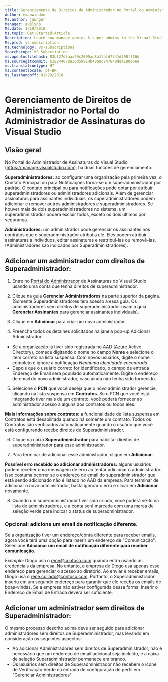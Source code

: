 ```yaml
---
title: Gerenciamento de Direitos de Administrador no Portal do Administrador de Assinaturas do Visual Studio
Author: evanwindom
Ms.author: jaunger
Manager: evelynp
Ms.date: 1/19/2018
Ms.topic: Get-Started-Article
Description: Learn how manage admins & super admins in the Visual Studio Subscriptions Administrator Portal.
Ms.prod: vs-subscription
Ms.technology: vs-subscriptions
Searchscope: VS Subscription
ms.openlocfilehash: 83bf27d5aaa99c2095ad8a1fafd7541df90f316b
ms.sourcegitcommit: b18844078a30d59014b48a9c247848dea188b0ee
ms.translationtype: HT
ms.contentlocale: pt-BR
ms.lasthandoff: 01/29/2018
---
```

# <a name="managing-administrator-rights-in-the-visual-studio-subscriptions-administrator-portal"></a>Gerenciamento de Direitos de Administrador no Portal do Administrador de Assinaturas do Visual Studio

## <a name="overview"></a>Visão geral 
No Portal do Administrador de Assinaturas do Visual Studio (https://manage.visualstudio.com), há duas funções de gerenciamento:

**Superadministradores:** ao configurar uma organização pela primeira vez, o Contato Principal ou para Notificações torna-se um superadministrador por padrão. O contato principal ou para notificações pode optar por atribuir superadministradores ou administradores adicionais. Além de gerenciar assinaturas para assinantes individuais, os superadministradores podem adicionar e remover outros administradores e superadministradores. Se houver mais de dois superadministradores no sistema, um superadministrador poderá excluir todos, exceto os dois últimos por segurança. 

**Administradores:** um administrador pode gerenciar os assinantes nos contratos que o superadministrador atribui a ele.  Eles podem atribuir assinaturas a indivíduos, editar assinaturas e reatribuí-las ou removê-las.   (Administradores são indicados por Superadministradores).  

## <a name="adding-an-administrator-with-super-admin-rights"></a>Adicionar um administrador **com** direitos de Superadministrador:

1. Entre no [Portal do Administrador](https://manage.visualstudio.com) de Assinaturas do Visual Studio usando uma conta que tenha direitos de superadministrador.

2. Clique na guia **Gerenciar Administradores** na parte superior da página. (Somente Superadministradores têm acesso a essa guia.  Os administradores sem direitos de superadministrador usam a guia **Gerenciar Assinantes** para gerenciar assinantes individuais).

3. Clique em **Adicionar** para criar um novo administrador. 

4. Preencha todos os detalhes solicitados na janela pop-up Adicionar Administrador.
  - Se a organização já tiver sido registrada no AAD (Azure Active Directory), comece digitando o nome no campo **Nome** e selecione o item correto na lista suspensa. Com novos usuários, digite o nome completo e ignore a notificação *Nenhuma identidade encontrada*.
  - Depois que o usuário correto for identificado, o campo de entrada Endereço de Email será populado automaticamente. Digite o endereço de email do novo administrador, caso ainda não tenha sido fornecido.

5. Selecione o **PCN** que você deseja que o novo administrador gerencie, clicando na lista suspensa em **Contratos**. Se o PCN que você está integrando tiver mais de um contrato, você poderá fornecer ao administrador acesso a alguns dos contratos ou todos eles. 

**Mais informações sobre contratos:** a funcionalidade de lista suspensa em Contratos está desabilitada quando há somente um contrato.  Todos os Contratos são verificados automaticamente quando o usuário que você está configurando recebe direitos de Superadministrador.

6. Clique na caixa **Superadministrador** para habilitar direitos de superadministrador para esse administrador.  

7. Para terminar de adicionar esse administrador, clique em **Adicionar**.

**Possível erro recebido ao adicionar administradores:** alguns usuários podem receber uma mensagem de erro ao tentar adicionar o administrador. Isso costuma ocorrer se o endereço de email do superadministrador que está sendo adicionado não é listado no AAD da empresa. Para terminar de adicionar o novo administrador, basta ignorar o erro e clicar em **Adicionar** novamente. 

8. Quando um superadministrador tiver sido criado, você poderá vê-lo na lista de administradores, e a conta será marcada com uma marca de seleção verde para indicar o status de superadministrador. 

### <a name="optional--add-a-different-notification-email"></a>Opcional: adicione um email de notificação diferente.
Se a organização tiver um endereço/conta diferente para receber emails, agora você terá uma opção para inserir um endereço de "Comunicação". Selecione **Adicionar um email de notificação diferente para receber comunicação**. 

*Exemplo:* Diogo usa o rene@contoso.com quando entra usando as credenciais da empresa.  No entanto, a empresa de Diogo usa apenas esse endereço para gerenciar o acesso ao diretório.  Ao enviar e receber emails, Diogo usa o rene.collado@contoso.com. Portanto, o Superadministrador inseriu em um segundo endereço para garantir que ele receba os emails de boas-vindas.  Se a empresa não estiver configurada dessa forma, inserir o Endereço de Email de Entrada deverá ser suficiente.

## <a name="adding-an-administrator-without-super-admin-rights"></a>Adicionar um administrador **sem** direitos de Superadministrador:

O mesmo processo descrito acima deve ser seguido para adicionar administradores sem direitos de Superadministrador, mas levando em consideração os seguintes aspectos:
-  Ao adicionar Administradores sem direitos de Superadministrador, não é necessário que um endereço de email adicional seja incluído, e a caixa de seleção Superadministrador permanece em branco.
-  Os usuários sem direitos de Superadministrador não recebem o ícone de Verificação Verde na entrada de configuração de perfil em "Gerenciar Administradores".
